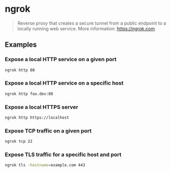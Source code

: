 # ngrok

> Reverse proxy that creates a secure tunnel from a public endpoint to a locally running web service. More information: <https://ngrok.com>.

## Examples

### Expose a local HTTP service on a given port

```bash
ngrok http 80
```

### Expose a local HTTP service on a specific host

```bash
ngrok http foo.dev:80
```

### Expose a local HTTPS server

```bash
ngrok http https://localhost
```

### Expose TCP traffic on a given port

```bash
ngrok tcp 22
```

### Expose TLS traffic for a specific host and port

```bash
ngrok tls -hostname=example.com 443
```
